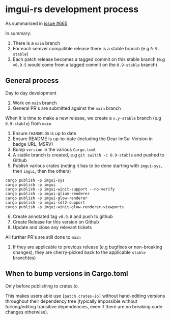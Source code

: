 # imgui-rs development process

As summarised in [issue #665](https://github.com/imgui-rs/imgui-rs/issues/665)

In summary:

1. There is a `main` branch
2. For each semver compatible release there is a stable branch (e.g `0.9-stable`)
3. Each patch release becomes a tagged commit on this stable branch (e.g `v0.9.5` would come from a tagged commit on the `0.9-stable` branch)

## General process

Day to day development

1. Work on `main` branch
2. General PR's are submitted against the `main` branch

When it is time to make a new release, we create a `x.y-stable` branch (e.g `0.9-stable`) from `main`

1. Ensure `CHANGELOG` is up to date
2. Ensure README is up-to-date (including the Dear ImGui Version in badge URL, MSRV)
3. Bump `version` in the various `Cargo.toml`
4. A stable branch is created, e.g `git switch -c 0.9-stable` and pushed to Github
5. Publish various crates (noting it has to be done starting with `imgui-sys`, then `imgui`, then the others)
  ```
  cargo publish -p imgui-sys
  cargo publish -p imgui
  cargo publish -p imgui-winit-support --no-verify
  cargo publish -p imgui-glium-renderer
  cargo publish -p imgui-glow-renderer
  cargo publish -p imgui-sdl2-support
  cargo publish -p imgui-winit-glow-renderer-viewports
  ```
6. Create annotated tag `v0.9.0` and push to github
7. Create Release for this version on Github
8. Update and close any relevant tickets

All further PR's are still done to `main`

1. If they are applicable to previous release (e.g bugfixes or non-breaking changes), they are cherry-picked back to the applicable `stable` branch(es)

## When to bump versions in Cargo.toml

Only before publishing to crates.io.

This makes users able use `[patch.crates-io]` without hand-editing versions throughout their dependency tree (typically impossible without forking/editing transitive dependencies, even if there are no breaking code changes otherwise).
